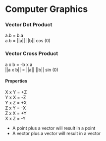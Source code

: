 # Computer Graphics  
### Vector Dot Product  
  a.b = b.a  
  a.b = ||a|| ||b|| cos (0)  
  
### Vector Cross Product  
  a x b = -b x a  
  ||a x b|| = ||a|| ||b|| sin (0)  
  
#### Properties  
  X x Y = +Z  
  Y x X = -Z  
  Y x Z = +X  
  Z x Y = -X  
  Z x X = +Y  
  X x Z = -Y  
  
*  A point plus a vector will result in a point
*  A vector plus a vector will result in a vector
